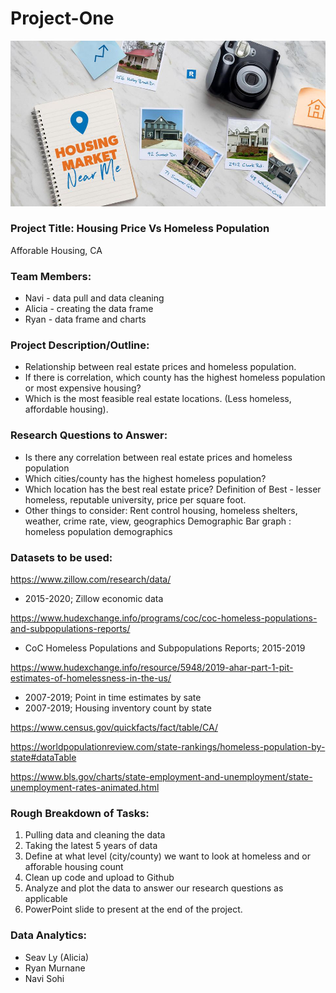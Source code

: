 # Project-One

![RealEstate](Images/RS.jpg)

### Project Title: Housing Price Vs Homeless Population
Afforable Housing, CA

### Team Members:
* Navi - data pull and data cleaning
* Alicia - creating the data frame
* Ryan - data frame and charts

### Project Description/Outline:
* Relationship between real estate prices and homeless population.
* If there is correlation, which county has the highest homeless population or most expensive housing? 
* Which is the most feasible real estate locations. (Less homeless, affordable housing).

### Research Questions to Answer:
* Is there any correlation between real estate prices and homeless population 
* Which cities/county has the highest homeless population? 
* Which location has the best real estate price? Definition of Best - lesser homeless, reputable university, price per square foot. 
* Other things to consider: Rent control housing, homeless shelters, weather, crime rate, view, geographics 
Demographic Bar graph : homeless population demographics

### Datasets to be used:

https://www.zillow.com/research/data/
* 2015-2020; Zillow economic data

https://www.hudexchange.info/programs/coc/coc-homeless-populations-and-subpopulations-reports/
* CoC Homeless Populations and Subpopulations Reports; 2015-2019

https://www.hudexchange.info/resource/5948/2019-ahar-part-1-pit-estimates-of-homelessness-in-the-us/
* 2007-2019; Point in time estimates by sate
* 2007-2019; Housing inventory count by state

https://www.census.gov/quickfacts/fact/table/CA/

https://worldpopulationreview.com/state-rankings/homeless-population-by-state#dataTable

https://www.bls.gov/charts/state-employment-and-unemployment/state-unemployment-rates-animated.html


### Rough Breakdown of Tasks:
1. Pulling data and cleaning the data 
2. Taking the latest 5 years of data
3. Define at what level (city/county) we want to look at homeless and or afforable housing count
4. Clean up code and upload to Github
5. Analyze and plot the data to answer our research questions as applicable
6. PowerPoint slide to present at the end of the project.

### Data Analytics:
* Seav Ly (Alicia) 
* Ryan Murnane
* Navi Sohi
